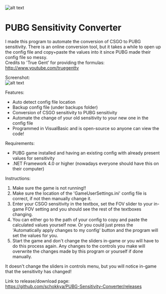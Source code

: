 ![alt text](https://b.catgirlsare.sexy/lXyk.png "PUBG Banner")
# PUBG Sensitivity Converter

I made this program to automate the conversion of CSGO to PUBG sensitivity. 
There is an online conversion tool, but it takes a while to open up the config file and copy+paste the values into it since PUBG made their config file so messy.  
Credits to 'True Gent' for providing the formulas: http://www.youtube.com/truegenttv


Screenshot:  
![alt text](https://b.catgirlsare.sexy/TWfw.png "Main screen")
  
Features:  
* Auto detect config file location
* Backup config file (under backups folder)
* Conversion of CSGO sensitivity to PUBG sensitivity  
* Automate the change of your old sensitivity to your new one in the config file  
* Programmed in VisualBasic and is open-source so anyone can view the code!  
  
Requirements:  
* PUBG game installed and having an existing config with already present values for sensitivity  
* .NET Framework 4.0 or higher (nowadays everyone should have this on their computer)  
  
Instructions:  
1) Make sure the game is not running!!
2) Make sure the location of the 'GameUserSettings.ini' config file is correct, if not then manually change it. 
3) Enter your CSGO sensitivity in the textbox, set the FOV slider to your in-game FOV setting and you should see the rest of the textboxes     changing.
4) You can either go to the path of your config to copy and paste the calculated values yourself now. 
    Or you could just press the 'Automatically apply changes to my config' button and the program will set the values for you.
5) Start the game and don't change the sliders in-game or you will have to do this process again. 
    Any changes to the controls you make will overwrite the changes made by this program or yourself if done manually.
    
  It doesn't change the sliders in controls menu, but you will notice in-game that the sensitivity has changed!
  
Link to release/download page:  
https://github.com/schokkya/PUBG-Sensitivity-Converter/releases
